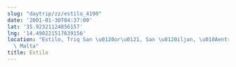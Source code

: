 ```yaml
---
slug: "daytrip/zz/estilo_4190"
date: '2001-01-30T04:37:00'
lat: '35.92321124856157'
lng: '14.490221517639156'
location: "Estilo, Triq San \u0120or\u0121, San \u0120iljan, \u010Aentrali, STJ 3200,\
  \ Malta"
title: Estilo
---
```



